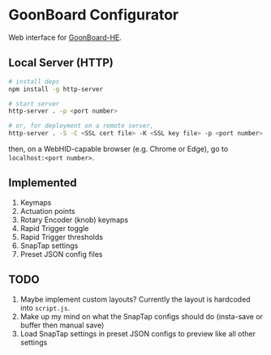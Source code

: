 # GoonBoard Configurator
Web interface for [GoonBoard-HE](https://github.com/goonmandu/GoonBoard-HE).

## Local Server (HTTP)
```bash
# install deps
npm install -g http-server

# start server
http-server . -p <port number>

# or, for deployment on a remote server,
http-server . -S -C <SSL cert file> -K <SSL key file> -p <port number>
```
then, on a WebHID-capable browser (e.g. Chrome or Edge), go to `localhost:<port number>`.

## Implemented
1. Keymaps
2. Actuation points
3. Rotary Encoder (knob) keymaps
4. Rapid Trigger toggle
5. Rapid Trigger thresholds
6. SnapTap settings
7. Preset JSON config files

## TODO
1. Maybe implement custom layouts? Currently the layout is hardcoded into `script.js`.
2. Make up my mind on what the SnapTap configs should do (insta-save or buffer then manual save)
3. Load SnapTap settings in preset JSON configs to preview like all other settings